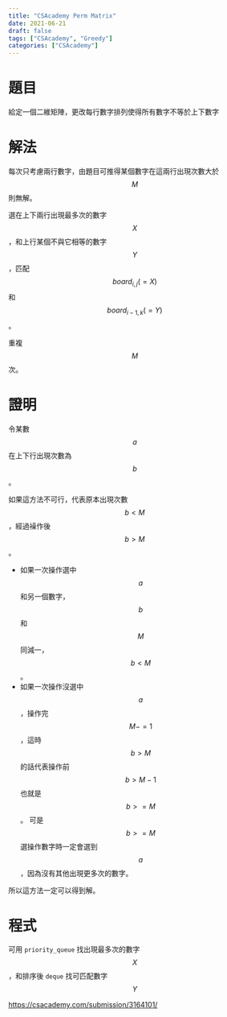 ```yaml
---
title: "CSAcademy Perm Matrix"
date: 2021-06-21
draft: false
tags: ["CSAcademy", "Greedy"]
categories: ["CSAcademy"]
---
```

<!--more-->

# 題目

給定一個二維矩陣，更改每行數字排列使得所有數字不等於上下數字

# 解法

每次只考慮兩行數字，由題目可推得某個數字在這兩行出現次數大於 $$M$$ 則無解。

選在上下兩行出現最多次的數字 $$X$$，和上行某個不與它相等的數字 $$Y$$，匹配 $$board_{i,j}(=X)$$ 和 $$board_{i-1,k}(=Y)$$。

重複 $$M$$ 次。

# 證明

令某數 $$a$$ 在上下行出現次數為 $$b$$。

如果這方法不可行，代表原本出現次數 $$b<M$$，經過襙作後 $$b>M$$。

- 如果一次操作選中 $$a$$ 和另一個數字，$$b$$ 和 $$M$$ 同減一，$$b<M$$。
- 如果一次操作沒選中 $$a$$，操作完 $$M-=1$$，這時 $$b>M$$ 的話代表操作前 $$b>M-1$$ 也就是 $$b>=M$$。
可是 $$b>=M$$ 選操作數字時一定會選到 $$a$$，因為沒有其他出現更多次的數字。

所以這方法一定可以得到解。

# 程式

可用 `priority_queue` 找出現最多次的數字 $$X$$，和排序後 `deque` 找可匹配數字 $$Y$$

https://csacademy.com/submission/3164101/
